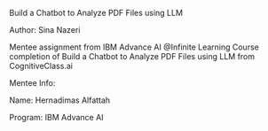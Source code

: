 Build a Chatbot to Analyze PDF Files using LLM

Author: Sina Nazeri


Mentee assignment from IBM Advance AI @Infinite Learning Course completion of Build a Chatbot to Analyze PDF Files using LLM from CognitiveClass.ai

Mentee Info:

Name: Hernadimas Alfattah

Program: IBM Advance AI

